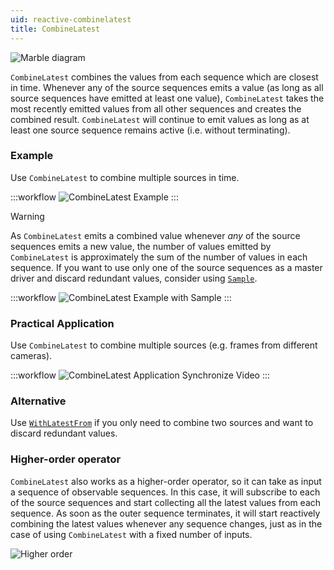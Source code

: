 ```yaml
---
uid: reactive-combinelatest
title: CombineLatest
---
```


![Marble diagram](~/images/reactive-combinelatest.svg)

`CombineLatest` combines the values from each sequence which are closest in time. Whenever any of the source sequences emits a value (as long as all source sequences have emitted at least one value), `CombineLatest` takes the most recently emitted values from all other sequences and creates the combined result. `CombineLatest` will continue to emit values as long as at least one source sequence remains active (i.e. without terminating).

### Example

Use `CombineLatest` to combine multiple sources in time.

:::workflow
![CombineLatest Example](../workflows/reactive-combinelatest-example.bonsai)
:::

> [!Warning]
> As `CombineLatest` emits a combined value whenever *any* of the source sequences emits a new value, the number of values emitted by `CombineLatest` is approximately the sum of the number of values in each sequence. If you want to use only one of the source sequences as a master driver and discard redundant values, consider using [`Sample`](xref:Bonsai.Reactive.Sample).

:::workflow
![CombineLatest Example with Sample](../workflows/reactive-combinelatest-example-sample.bonsai)
:::

### Practical Application

Use `CombineLatest` to combine multiple sources (e.g. frames from different cameras). 

:::workflow
![CombineLatest Application Synchronize Video](../workflows/reactive-combinelatest-application-synchronizevideo.bonsai)
:::

### Alternative

Use [`WithLatestFrom`](xref:Bonsai.Reactive.WithLatestFrom) if you only need to combine two sources and want to discard redundant values.

### Higher-order operator

`CombineLatest` also works as a higher-order operator, so it can take as input a sequence of observable sequences. In this case, it will subscribe to each of the source sequences and start collecting all the latest values from each sequence. As soon as the outer sequence terminates, it will start reactively combining the latest values whenever any sequence changes, just as in the case of using `CombineLatest` with a fixed number of inputs. 

![Higher order](~/images/reactive-combinelatestwindow.svg)